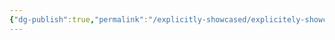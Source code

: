 ```yaml
---
{"dg-publish":true,"permalink":"/explicitly-showcased/explicitely-showcased/","title":"Showcase","dgShowLocalGraph":true}
---
```

